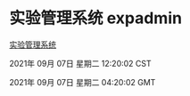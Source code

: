 # 实验管理系统 expadmin
[实验管理系统](http://111.175.122.218:56808/expadmin-782313d2-e1b1-4ea7-932e-3a55e6a1a4d0/)

2021年 09月 07日 星期二 12:20:02 CST

2021年 09月 07日 星期二 04:20:02 GMT
